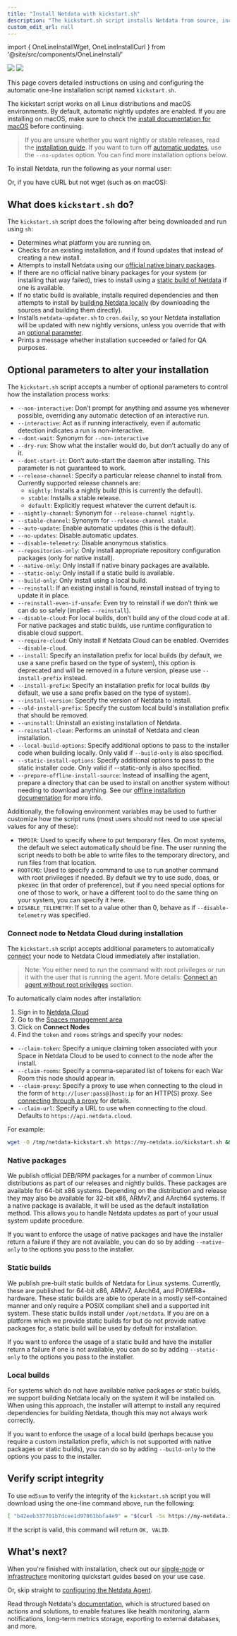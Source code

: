 ```yaml
---
title: "Install Netdata with kickstart.sh"
description: "The kickstart.sh script installs Netdata from source, including all dependencies required to connect to Netdata Cloud, with a single command."
custom_edit_url: null
---
```

import { OneLineInstallWget, OneLineInstallCurl } from '@site/src/components/OneLineInstall/'



![](https://registry.my-netdata.io/api/v1/badge.svg?chart=web_log_nginx.requests_per_url&options=unaligned&dimensions=kickstart&group=sum&after=-3600&label=last+hour&units=kickstart%20downloads&value_color=orange&precision=0) ![](https://registry.my-netdata.io/api/v1/badge.svg?chart=web_log_nginx.requests_per_url&options=unaligned&dimensions=kickstart&group=sum&after=-86400&label=today&units=kickstart%20downloads&precision=0)

This page covers detailed instructions on using and configuring the automatic one-line installation script named
`kickstart.sh`.

The kickstart script works on all Linux distributions and macOS environments. By default, automatic nightly updates are enabled. If you are installing on macOS, make sure to check the [install documentation for macOS](/docs/agent/packaging/installer/methods/macos) before continuing.

> If you are unsure whether you want nightly or stable releases, read the [installation guide](/docs/agent/packaging/installer#nightly-vs-stable-releases). 
> If you want to turn off [automatic updates](/docs/agent/packaging/installer#automatic-updates), use the `--no-updates` option. You can find more installation options below.

To install Netdata, run the following as your normal user:

<OneLineInstallWget/>

Or, if you have cURL but not wget (such as on macOS):

<OneLineInstallCurl/>


## What does `kickstart.sh` do?

The `kickstart.sh` script does the following after being downloaded and run using `sh`:

- Determines what platform you are running on.
- Checks for an existing installation, and if found updates that instead of creating a new install.
- Attempts to install Netdata using our [official native binary packages](#native-packages).
- If there are no official native binary packages for your system (or installing that way failed), tries to install
  using a [static build of Netdata](#static-builds) if one is available.
- If no static build is available, installs required dependencies and then attempts to install by 
  [building Netdata locally](#local-builds) (by downloading the sources and building them directly).
- Installs `netdata-updater.sh` to `cron.daily`, so your Netdata installation will be updated with new nightly
  versions, unless you override that with an [optional parameter](#optional-parameters-to-alter-your-installation).
- Prints a message whether installation succeeded or failed for QA purposes.

## Optional parameters to alter your installation

The `kickstart.sh` script accepts a number of optional parameters to control how the installation process works:

- `--non-interactive`: Don’t prompt for anything and assume yes whenever possible, overriding any automatic detection of an interactive run.
- `--interactive`: Act as if running interactively, even if automatic detection indicates a run is non-interactive.
- `--dont-wait`: Synonym for `--non-interactive`
- `--dry-run`: Show what the installer would do, but don’t actually do any of it.
- `--dont-start-it`: Don’t auto-start the daemon after installing. This parameter is not guaranteed to work.
- `--release-channel`: Specify a particular release channel to install from. Currently supported release channels are:
    - `nightly`: Installs a nightly build (this is currently the default).
    - `stable`: Installs a stable release.
    - `default`: Explicitly request whatever the current default is.
- `--nightly-channel`: Synonym for `--release-channel nightly`.
- `--stable-channel`: Synonym for `--release-channel stable`.
- `--auto-update`: Enable automatic updates (this is the default).
- `--no-updates`: Disable automatic updates.
- `--disable-telemetry`: Disable anonymous statistics.
- `--repositories-only`: Only install appropriate repository configuration packages (only for native install).
- `--native-only`: Only install if native binary packages are available.
- `--static-only`: Only install if a static build is available.
- `--build-only`: Only install using a local build.
- `--reinstall`: If an existing install is found, reinstall instead of trying to update it in place.
- `--reinstall-even-if-unsafe`: Even try to reinstall if we don't think we can do so safely (implies `--reinstall`).
- `--disable-cloud`: For local builds, don’t build any of the cloud code at all. For native packages and static builds,
    use runtime configuration to disable cloud support.
- `--require-cloud`: Only install if Netdata Cloud can be enabled. Overrides `--disable-cloud`.
- `--install`: Specify an installation prefix for local builds (by default, we use a sane prefix based on the type of system), this option is deprecated and will be removed in a future version, please use `--install-prefix` instead.
- `--install-prefix`: Specify an installation prefix for local builds (by default, we use a sane prefix based on the type of system).
- `--install-version`: Specify the version of Netdata to install.
- `--old-install-prefix`: Specify the custom local build's installation prefix that should be removed.
- `--uninstall`: Uninstall an existing installation of Netdata.
- `--reinstall-clean`: Performs an uninstall of Netdata and clean installation.
- `--local-build-options`: Specify additional options to pass to the installer code when building locally. Only valid if `--build-only` is also specified.
- `--static-install-options`: Specify additional options to pass to the static installer code. Only valid if --static-only is also specified.
- `--prepare-offline-install-source`: Instead of insallling the agent, prepare a directory that can be used to install on another system without needing to download anything. See our [offline installation documentation](/docs/agent/packaging/installer/methods/offline) for more info.

Additionally, the following environment variables may be used to further customize how the script runs (most users
should not need to use special values for any of these):

- `TMPDIR`: Used to specify where to put temporary files. On most systems, the default we select automatically
  should be fine. The user running the script needs to both be able to write files to the temporary directory,
  and run files from that location.
- `ROOTCMD`: Used to specify a command to use to run another command with root privileges if needed. By default
  we try to use sudo, doas, or pkexec (in that order of preference), but if you need special options for one of
  those to work, or have a different tool to do the same thing on your system, you can specify it here.
- `DISABLE_TELEMETRY`: If set to a value other than 0, behave as if `--disable-telemetry` was specified.

### Connect node to Netdata Cloud during installation

The `kickstart.sh` script accepts additional parameters to automatically [connect](/docs/agent/claim) your node to Netdata Cloud immediately after installation. 

> Note: You either need to run the command with root privileges or run it with the user that is running the agent.  More details: [Connect an agent without root privileges](/docs/agent/claim#connect-an-agent-without-root-privileges) section.

To automatically claim nodes after installation: 

1. Sign in to [Netdata Cloud](https://app.netdata.cloud/sign-in?cloudRoute=/spaces)
2. Go to the [Spaces management area](/docs/cloud/spaces#manage-spaces)
3. Click on **Connect Nodes**
4. Find the `token` and `rooms` strings and specify your nodes:

- `--claim-token`: Specify a unique claiming token associated with your Space in Netdata Cloud to be used to connect to the node
  after the install.
- `--claim-rooms`: Specify a comma-separated list of tokens for each War Room this node should appear in.
- `--claim-proxy`: Specify a proxy to use when connecting to the cloud in the form of `http://[user:pass@]host:ip` for an HTTP(S) proxy.
  See [connecting through a proxy](/docs/agent/claim#connect-through-a-proxy) for details.
- `--claim-url`: Specify a URL to use when connecting to the cloud. Defaults to `https://api.netdata.cloud`.

For example:

```bash
wget -O /tmp/netdata-kickstart.sh https://my-netdata.io/kickstart.sh && sh /tmp/netdata-kickstart.sh --claim-token TOKEN --claim-rooms ROOM1,ROOM2
```

### Native packages

We publish official DEB/RPM packages for a number of common Linux distributions as part of our releases and nightly
builds. These packages are available for 64-bit x86 systems. Depending on the distribution and release they may
also be available for 32-bit x86, ARMv7, and AArch64 systems. If a native package is available, it will be used as the
default installation method. This allows you to handle Netdata updates as part of your usual system update procedure.

If you want to enforce the usage of native packages and have the installer return a failure if they are not available,
you can do so by adding `--native-only` to the options you pass to the installer.

### Static builds

We publish pre-built static builds of Netdata for Linux systems. Currently, these are published for 64-bit x86, ARMv7,
AArch64, and POWER8+ hardware. These static builds are able to operate in a mostly self-contained manner and only
require a POSIX compliant shell and a supported init system. These static builds install under `/opt/netdata`. If
you are on a platform which we provide static builds for but do not provide native packages for, a static build
will be used by default for installation.

If you want to enforce the usage of a static build and have the installer return a failure if one is not available,
you can do so by adding `--static-only` to the options you pass to the installer.

### Local builds

For systems which do not have available native packages or static builds, we support building Netdata locally on
the system it will be installed on. When using this approach, the installer will attempt to install any required
dependencies for building Netdata, though this may not always work correctly.

If you want to enforce the usage of a local build (perhaps because you require a custom installation prefix,
which is not supported with native packages or static builds), you can do so by adding `--build-only` to the
options you pass to the installer.


## Verify script integrity

To use `md5sum` to verify the integrity of the `kickstart.sh` script you will download using the one-line command above,
run the following:

```bash
[ "b42eeb337701b7dcee1d97861bbfa4e9" = "$(curl -Ss https://my-netdata.io/kickstart.sh | md5sum | cut -d ' ' -f 1)" ] && echo "OK, VALID" || echo "FAILED, INVALID"
```

If the script is valid, this command will return `OK, VALID`.

## What's next?

When you're finished with installation, check out our [single-node](/docs/quickstart/single-node) or
[infrastructure](/docs/quickstart/infrastructure) monitoring quickstart guides based on your use case.

Or, skip straight to [configuring the Netdata Agent](/docs/configure/nodes).

Read through Netdata's [documentation](/docs), which is structured based on actions and
solutions, to enable features like health monitoring, alarm notifications, long-term metrics storage, exporting to
external databases, and more.


